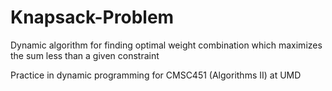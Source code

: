 # Knapsack-Problem
Dynamic algorithm for finding optimal weight combination which maximizes the sum less than a given constraint

Practice in dynamic programming for CMSC451 (Algorithms II) at UMD
